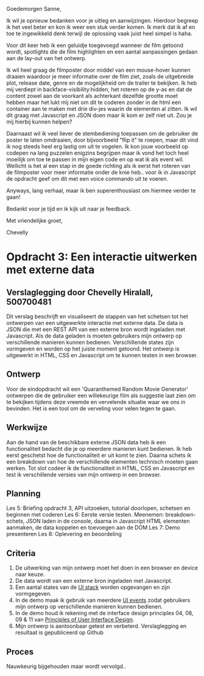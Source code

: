 Goedemorgen Sanne,

Ik wil je opnieuw bedanken voor je uitleg en aanwijzingen. Hierdoor begreep ik het veel beter en kon ik weer een stuk verder komen. Ik merk dat ik af en toe te ingewikkeld denk terwijl de oplossing vaak juist heel simpel is haha.

Voor dit keer heb ik een geluidje toegevoegd wanneer de film getoond wordt, spotlights die de film highlighten en een aantal aanpassingen gedaan aan de lay-out van het ontwerp.

Ik wil heel graag de filmposter door middel van een mouse-hover kunnen draaien waardoor je meer informatie over de film ziet, zoals de uitgebreide plot, release date, genre en de mogelijkheid om de trailer te bekijken. Ik heb mij verdiept in backface-visibility:hidden, het roteren op de y-as en dat de content zowel aan de voorkant als achterkant dezelfde grootte moet hebben maar het lukt mij niet om dit te coderen zonder in de html een container aan te maken met drie div-jes waarin de elementen al zitten. Ik wil dit graag met Javascript en JSON doen maar ik kom er zelf niet uit. Zou je mij hierbij kunnen helpen?

Daarnaast wil ik veel liever de stembediening toepassen om de gebruiker de poster te laten omdraaien, door bijvoorbeeld "flip it" te roepen, maar dit vind ik nog steeds heel erg lastig om uit te vogelen. Ik kon jouw voorbeeld op codepen na lang puzzelen enigzins begrijpen maar ik vond het toch heel moeilijk om toe te passen in mijn eigen code en op wat ik als event wil. Wellicht is het al een stap in de goede richting als ik eerst het roteren van de filmposter voor meer informatie onder de knie heb.. voor ik in Javascript de opdracht geef om dit met een voice commando uit te voeren.

Anyways, lang verhaal, maar ik ben superenthousiast om hiermee verder te gaan!

Bedankt voor je tijd en ik kijk uit naar je feedback.

Met vriendelijke groet,

Chevelly

# Opdracht 3: Een interactie uitwerken met externe data
## Verslaglegging door Chevelly Hiralall, 500700481

Dit verslag beschrijft en visualiseert de stappen van het schetsen tot het ontwerpen van een uitgewerkte interactie met externe data. De data is JSON die met een REST API van een externe bron wordt ingeladen met Javascript. Als de data geladen is moeten gebruikers mijn ontwerp op verschillende manieren kunnen bedienen. Verschillende states zijn vormgeven en worden op het juiste moment getoond. Het ontwerp is uitgewerkt in HTML, CSS en Javascript om te kunnen testen in een browser.


## Ontwerp
Voor de eindopdracht wil een 'Quaranthemed Random Movie Generator' ontwerpen die de gebruiker een willekeurige film als suggestie laat zien om te bekijken tijdens deze vreemde en vervelende situatie waar we ons in bevinden. Het is een tool om de verveling voor velen tegen te gaan.


## Werkwijze
Aan de hand van de beschikbare externe JSON data heb ik een functionaliteit bedacht die je op meerdere manieren kunt bedienen. Ik heb eerst geschetst hoe de functionaliteit er uit komt te zien. Daarna schets ik een breakdown van hoe de verschillende elementen technisch moeten gaan werken. Tot slot codeer ik de functionaliteit in HTML, CSS en Javascript en test ik verschillende versies van mijn ontwerp in een browser.


## Planning
Les 5: Briefing opdracht 3, API uitzoeken, tutorial doorlopen, schetsen en beginnen met coderen
Les 6: Eerste versie testen. Meenemen: breakdown-schets, JSON laden in de console, daarna in Javascript HTML elementen aanmaken, de data koppelen en toevoegen aan de DOM
Les 7: Demo presenteren
Les 8: Oplevering en beoordeling


## Criteria
1. De uitwerking van mijn ontwerp moet het doen in een browser en device naar keuze.
2. De data wordt van een externe bron ingeladen met Javascript.
3. Een aantal states van de [UI stack](https://www.scotthurff.com/posts/why-your-user-interface-is-awkward-youre-ignoring-the-ui-stack/) worden opgevangen en zijn vormgegeven.
4. In de demo maak ik gebruik van meerdere [UI events](https://developer.mozilla.org/en-US/docs/Web/API/UIEvent) zodat gebruikers mijn ontwerp op verschillende manieren kunnen bedienen.
5. In de demo houd ik rekening met de interface design principles 04, 08, 09 & 11 van [Principles of User Interface Design](http://bokardo.com/principles-of-user-interface-design/).
6. Mijn ontwerp is aantoonbaar getest en verbeterd. Verslaglegging en resultaat is gepubliceerd op Github


## Proces
Nauwkeurig bijgehouden maar wordt vervolgd..
